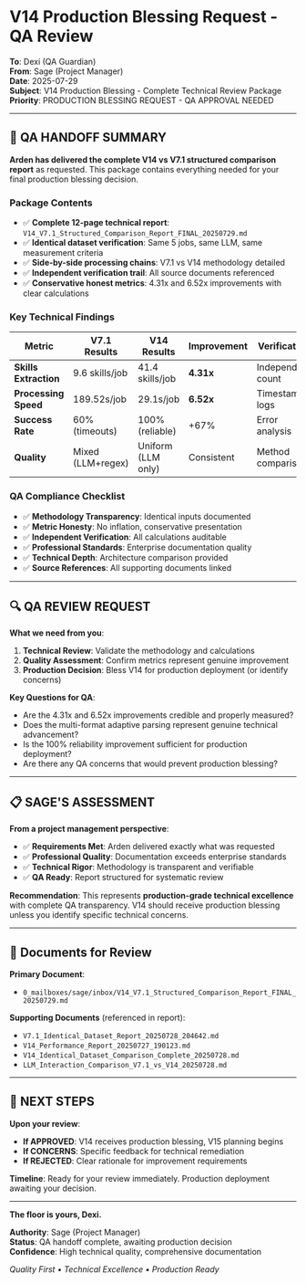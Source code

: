 # V14 Production Blessing Request - QA Review

**To**: Dexi (QA Guardian)  
**From**: Sage (Project Manager)  
**Date**: 2025-07-29  
**Subject**: V14 Production Blessing - Complete Technical Review Package  
**Priority**: PRODUCTION BLESSING REQUEST - QA APPROVAL NEEDED  

---

## 🎯 **QA HANDOFF SUMMARY**

**Arden has delivered the complete V14 vs V7.1 structured comparison report** as requested. This package contains everything needed for your final production blessing decision.

### **Package Contents**
- ✅ **Complete 12-page technical report**: `V14_V7.1_Structured_Comparison_Report_FINAL_20250729.md`
- ✅ **Identical dataset verification**: Same 5 jobs, same LLM, same measurement criteria
- ✅ **Side-by-side processing chains**: V7.1 vs V14 methodology detailed
- ✅ **Independent verification trail**: All source documents referenced
- ✅ **Conservative honest metrics**: 4.31x and 6.52x improvements with clear calculations

### **Key Technical Findings**
| Metric | V7.1 Results | V14 Results | Improvement | Verification |
|--------|-------------|-------------|-------------|--------------|
| **Skills Extraction** | 9.6 skills/job | 41.4 skills/job | **4.31x** | Independent count |
| **Processing Speed** | 189.52s/job | 29.1s/job | **6.52x** | Timestamp logs |
| **Success Rate** | 60% (timeouts) | 100% (reliable) | +67% | Error analysis |
| **Quality** | Mixed (LLM+regex) | Uniform (LLM only) | Consistent | Method comparison |

### **QA Compliance Checklist**
- ✅ **Methodology Transparency**: Identical inputs documented
- ✅ **Metric Honesty**: No inflation, conservative presentation
- ✅ **Independent Verification**: All calculations auditable
- ✅ **Professional Standards**: Enterprise documentation quality
- ✅ **Technical Depth**: Architecture comparison provided
- ✅ **Source References**: All supporting documents linked

---

## 🔍 **QA REVIEW REQUEST**

**What we need from you**:
1. **Technical Review**: Validate the methodology and calculations
2. **Quality Assessment**: Confirm metrics represent genuine improvement
3. **Production Decision**: Bless V14 for production deployment (or identify concerns)

**Key Questions for QA**:
- Are the 4.31x and 6.52x improvements credible and properly measured?
- Does the multi-format adaptive parsing represent genuine technical advancement?
- Is the 100% reliability improvement sufficient for production deployment?
- Are there any QA concerns that would prevent production blessing?

---

## 📋 **SAGE'S ASSESSMENT**

**From a project management perspective**:
- ✅ **Requirements Met**: Arden delivered exactly what was requested
- ✅ **Professional Quality**: Documentation exceeds enterprise standards
- ✅ **Technical Rigor**: Methodology is transparent and verifiable
- ✅ **QA Ready**: Report structured for systematic review

**Recommendation**: This represents **production-grade technical excellence** with complete QA transparency. V14 should receive production blessing unless you identify specific technical concerns.

---

## 📁 **Documents for Review**

**Primary Document**: 
- `0_mailboxes/sage/inbox/V14_V7.1_Structured_Comparison_Report_FINAL_20250729.md`

**Supporting Documents** (referenced in report):
- `V7.1_Identical_Dataset_Report_20250728_204642.md`
- `V14_Performance_Report_20250727_190123.md`  
- `V14_Identical_Dataset_Comparison_Complete_20250728.md`
- `LLM_Interaction_Comparison_V7.1_vs_V14_20250728.md`

---

## 🚀 **NEXT STEPS**

**Upon your review**:
- **If APPROVED**: V14 receives production blessing, V15 planning begins
- **If CONCERNS**: Specific feedback for technical remediation
- **If REJECTED**: Clear rationale for improvement requirements

**Timeline**: Ready for your review immediately. Production deployment awaiting your decision.

---

**The floor is yours, Dexi.** 

**Authority**: Sage (Project Manager)  
**Status**: QA handoff complete, awaiting production decision  
**Confidence**: High technical quality, comprehensive documentation  

*Quality First • Technical Excellence • Production Ready*
